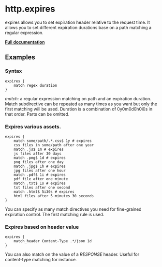 # http.expires

expires allows you to set expiration header relative to the request time. It allows you to set different expiration
durations base on a path matching a regular expression.

**[Full documentation](https://github.com/epicagency/caddy-expires/blob/master/README.md)**

## Examples

### Syntax

``` caddyfile
expires {
    match regex duration
}
```

*match*: a regular expression matching on path and an expiration duration. Match subdirective can be repeated as many
times as you want but only the first matching will be used. Duration is a combination of 0y0m0d0h0i0s in that order.
Parts can be omitted.

### Expires various assets.

``` caddyfile
expires {
    match some/path/.*.css$ 1y # expires
    css files in some/path after one year
    match .js$ 1m # expires
    js files after 30 days
    match .png$ 1d # expires
    png files after one day
    match .jpg$ 1h # expires
    jpg files after one hour
    match .pdf$ 1i # expires
    pdf file after one minute
    match .txt$ 1s # expires
    txt files after one second
    match .html$ 5i30s # expires
    html files after 5 minutes 30 seconds
}
```

You can specify as many match directives you need for fine-grained expiration control. The first matching rule is used.

### Expires based on header value

``` caddyfile
expires {
    match_header Content-Type .*/json 1d
}
```

You can also match on the value of a *RESPONSE* header. Useful for content-type matching for instance.
